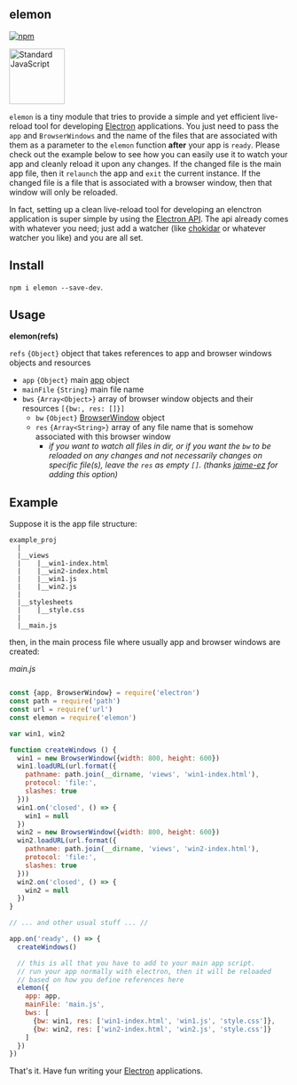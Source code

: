 elemon
------

[![npm](https://img.shields.io/npm/v/elemon.svg?style=flat-square)](https://www.npmjs.com/package/elemon)

<a href="https://github.com/feross/standard"><img src="https://cdn.rawgit.com/feross/standard/master/sticker.svg" alt="Standard JavaScript" width="100"></a>

`elemon` is a tiny module that tries to provide a simple and yet efficient live-reload tool for developing [Electron](https://github.com/electron/electron) applications. You just need to pass the `app` and `BrowserWindows` and the name of the files that are associated with them as a parameter to the `elemon` function **after** your app is `ready`. Please check out the example below to see how you can easily use it to watch your app and cleanly reload it upon any changes. If the changed
file is the main app file, then it `relaunch` the app and `exit` the current instance. If the changed file is a file that is associated with a browser window, then that window will only be reloaded.

In fact, setting up a clean live-reload tool for developing an elenctron application is super simple by using the [Electron API](https://github.com/electron/electron/tree/master/docs). The api already comes with whatever you need; just add a watcher (like [chokidar](https://github.com/paulmillr/chokidar) or whatever watcher you like) and you are all set.

Install
-------

  `npm i elemon --save-dev`.

Usage
-----

**elemon(refs)**

`refs` `{Object}` object that takes references to app and browser windows objects and resources
  - `app` `{Object}` main [app](https://github.com/electron/electron/blob/master/docs/api/app.md) object
  - `mainFile` `{String}` main file name
  - `bws` `{Array<Object>}` array of browser window objects and their resources `[{bw:, res: []}]`
    - `bw` `{Object}` [BrowserWindow](https://github.com/electron/electron/blob/master/docs/api/browser-window.md) object
    - `res` `{Array<String>}` array of any file name that is somehow associated with this browser window
      - _if you want to watch all files in dir, or if you want the `bw` to be reloaded on any changes and not necessarily changes on specific file(s), leave the `res` as empty `[]`. (thanks [jaime-ez](https://github.com/jaime-ez) for adding this option)_

Example
-------

Suppose it is the app file structure:

```
example_proj
  |
  |__views
  |    |__win1-index.html
  |    |__win2-index.html
  |    |__win1.js
  |    |__win2.js
  |
  |__stylesheets
  |    |__style.css
  |
  |__main.js

```
then, in the main process file where usually app and browser windows are created:

*main.js*

```js

const {app, BrowserWindow} = require('electron')
const path = require('path')
const url = require('url')
const elemon = require('elemon')

var win1, win2

function createWindows () {
  win1 = new BrowserWindow({width: 800, height: 600})
  win1.loadURL(url.format({
    pathname: path.join(__dirname, 'views', 'win1-index.html'),
    protocol: 'file:',
    slashes: true
  }))
  win1.on('closed', () => {
    win1 = null
  })
  win2 = new BrowserWindow({width: 800, height: 600})
  win2.loadURL(url.format({
    pathname: path.join(__dirname, 'views', 'win2-index.html'),
    protocol: 'file:',
    slashes: true
  }))
  win2.on('closed', () => {
    win2 = null
  })
}

// ... and other usual stuff ... //

app.on('ready', () => {
  createWindows()

  // this is all that you have to add to your main app script.
  // run your app normally with electron, then it will be reloaded
  // based on how you define references here
  elemon({
    app: app,
    mainFile: 'main.js',
    bws: [
      {bw: win1, res: ['win1-index.html', 'win1.js', 'style.css']},
      {bw: win2, res: ['win2-index.html', 'win2.js', 'style.css']}
    ]
  })
})
```

That's it. Have fun writing your [Electron](https://github.com/electron/electron) applications.

